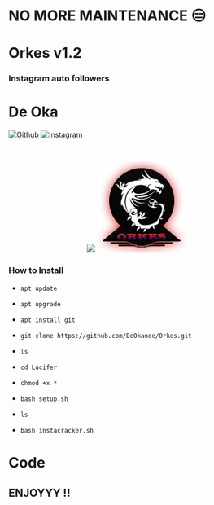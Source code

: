 # NO MORE MAINTENANCE 😑

# Orkes v1.2


                  
### Instagram auto followers

# De Oka

[![Github](https://img.shields.io/badge/Github-DE--OKA-green?style=for-the-badge&logo=github)](https://deokanee.github.io/Profile/)
[![Instagram](https://img.shields.io/badge/blogger-DE--OKA-red?style=for-the-badge&logo=blogger)](https://instagram.com/okaneebeee?igshid=YmMyMTA2M2Y=)

<br>
<p align="center">
<img width="35%" src="https://i.postimg.cc/J0zGYd66/logo-oka.jpg"/>
<img width="35%" src="img/logo oka.jpg"/>
</p>


### How to Install

* `apt update`

* `apt upgrade`

* `apt install git`

* `git clone https://github.com/DeOkanee/Orkes.git`

* `ls`

* `cd Lucifer`

* `chmod +x *`

* `bash setup.sh`

* `ls`

* `bash instacracker.sh`


# Code 

## ENJOYYY !!

